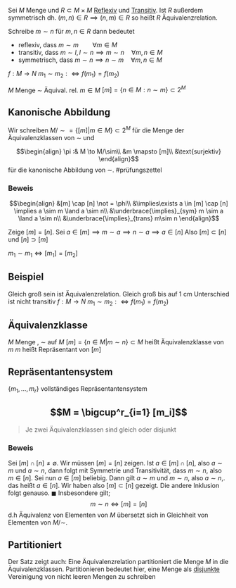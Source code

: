 Sei $M$ Menge und $R\subset M\times M$ [Reflexiv](Halbordnung.md#Reflexiv) und [Transitiv](Halbordnung.md#Transitiv).
Ist $R$ außerdem symmetrisch dh. $(m, n) \in R \implies (n, m)\in R$
so heißt $R$ Äquivalenzrelation.

Schreibe $m \sim n$ für $m, n \in R$ dann bedeutet
- reflexiv, dass $m \sim m \qquad \forall m\in M$ 
- transitiv, dass $m\sim l, l\sim n \implies  m\sim n \quad \forall m,n \in M$
- symmetrisch, dass $m \sim n \implies n\sim m\quad \forall m, n \in M$

$f: M\to N$ $m_1 \sim m_2 :\iff f(m_1) = f(m_2)$

$M$ Menge $\sim$ Äquival. rel. $m\in M$
$[m] = \left\{n\in M : n \sim m\right\} \subset 2^M$

## Kanonische Abbildung

Wir schreiben $M/\sim = \{[m]|m\in M\} \subset 2^M$ für die Menge der Äquivalenzklassen von $\sim$ und

$$\begin{align}
\pi :& M \to M/\sim\\
&m \mapsto [m]\\
&\text{surjektiv}
\end{align}$$
für die kanonische Abbildung von $\sim$.
#prüfungszettel 

### Beweis
$$\begin{align}
&[m] \cap [n] \not = \phi\\
&\implies\exists a \in [m] \cap [n] \implies a \sim m \land a \sim n\\
&\underbrace{\implies}_{sym} m \sim a \land a \sim n\\
&\underbrace{\implies}_{trans} m\sim n
\end{align}$$

Zeige $[m] = [n]$. Sei $a \in [m] \implies m\sim a \implies n\sim a\implies a\in[n]$
Also $[m] \subset [n]$ und $[n]\supset[m]$

$m_1 \sim m_1 \iff [m_1] = [m_2]$


## Beispiel
Gleich groß sein ist Äquivalenzrelation.
Gleich groß bis auf 1 cm Unterschied ist nicht transitiv
$f: M \to N$ $m_1 \sim m_2: \iff f(m_1) = f(m_2)$

## Äquivalenzklasse
$M$ Menge , $\sim$ auf $M$
$[m] = \{n\in M| m \sim n\} \subset M$
heißt Äquivalenzklasse von $m$
$m$ heißt Repräsentant von $[m]$

## Repräsentantensystem

$\{m_1, ..., m_r\}$ vollständiges Repräsentantensystem

$$M = \bigcup^r_{i=1} [m_i]$$
---

> Je zwei Äquivalenzklassen sind gleich oder disjunkt

### Beweis
Sei $[m] \cap [n] \not = \emptyset$. Wir müssen $[m] = [n]$ zeigen. Ist $a\in [m] \cap [n]$, also $a\sim m$ und $a\sim n$, dann folgt mit Symmetrie und Transitivität, dass $m\sim n$, also $m \in [n]$. Sei nun $a \in [m]$ beliebig. Dann gilt $a\sim m$ und $m \sim n$, also $a \sim n$,. das heißt $a\in [n]$. Wir haben also $[m] \subset [n]$ gezeigt. Die andere Inklusion folgt genauso. $\blacksquare$
Insbesondere gilt;
$$m \sim n \iff [m] = [n]$$
d.h Äquivalenz von Elementen von $M$ übersetzt sich in Gleichheit von Elementen von $M/\sim$.

## Partitioniert
Der Satz zeigt auch: Eine Äquivalenzrelation partitioniert die Menge $M$ in die Äquivalenzklassen. Partitionieren bedeutet hier, eine Menge als [disjunkte](Disjunkt.md) Vereinigung von nicht leeren Mengen zu schreiben